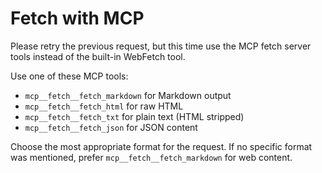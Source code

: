 # Fetch with MCP

Please retry the previous request, but this time use the MCP fetch server tools instead of the built-in WebFetch tool. 

Use one of these MCP tools:
- `mcp__fetch__fetch_markdown` for Markdown output
- `mcp__fetch__fetch_html` for raw HTML 
- `mcp__fetch__fetch_txt` for plain text (HTML stripped)
- `mcp__fetch__fetch_json` for JSON content

Choose the most appropriate format for the request. If no specific format was mentioned, prefer `mcp__fetch__fetch_markdown` for web content.
